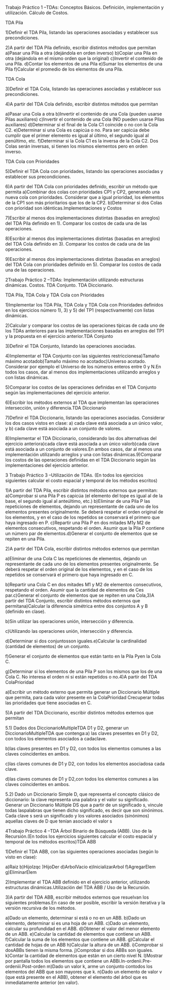 Trabajo Práctico 1 –TDAs: Conceptos Básicos. Definición, implementación y utilización. Cálculo de Costos.

TDA Pila

1)Definir el TDA Pila, listando las operaciones asociadas y establecer sus precondiciones.

2)A partir del TDA Pila definido, escribir distintos métodos que permitan
a)Pasar una Pila a otra (dejándola en orden inverso)
b)Copiar una Pila en otra (dejándola en el mismo orden que la original)
c)Invertir el contenido de una Pila.
d)Contar los elementos de una Pila
e)Sumar los elementos de una Pila
f)Calcular el promedio de los elementos de una Pila.

TDA Cola

3)Definir el TDA Cola, listando las operaciones asociadas y establecer sus precondiciones.

4)A partir del TDA Cola definido, escribir distintos métodos que permitan

a)Pasar una Cola a otra
b)Invertir el contenido de una Cola (pueden usarse Pilas auxiliares)
c)Invertir el contenido de una Cola (NO pueden usarse Pilas auxiliares)
d)Determinar si el final de la Cola C1 coincide o no con la Cola C2.
e)Determinar  si  una  Cola  es  capicúa  o  no.  Para  ser  capicúa  debe  cumplir que el primer elemento es igual al último, el segundo igual al penúltimo, etc.
f)Determinar  si  la  Cola C1 es la  inversa  de  la  Cola  C2.  Dos  Colas  serán inversas, si tienen los mismos elementos pero en orden inverso.

TDA Cola con Prioridades

5)Definir  el  TDA  Cola  con  prioridades,  listando  las  operaciones  asociadas  y  establecer  sus precondiciones.

6)A partir del TDA Cola con prioridades definido, escribir un método que permita
a)Combinar  dos  colas  con  prioridades  CP1  y  CP2,  generando  una  nueva cola  con  prioridades.  Considerar  que  a  igual  prioridad,  los  elementos  de  la  CP1 son más prioritarios que los de la CP2.
b)Determinar si dos Colas con prioridad son idénticas.Implementaciones y Costos

7)Escribir  al  menos  dos  implementaciones  distintas  (basadas  en  arreglos)  del  TDA  Pila definido en 1). Comparar los costos de cada una de las operaciones.

8)Escribir  al  menos  dos  implementaciones  distintas  (basadas  en  arreglos)  del  TDA  Cola definido en 3). Comparar los costos de cada una de las operaciones.

9)Escribir  al  menos  dos  implementaciones  distintas  (basadas  en  arreglos)  del  TDA  Cola  con prioridades definido en 5). Comparar los costos de cada una de las operaciones.

2Trabajo Práctico 2 –TDAs: Implementación utilizando estructuras dinámicas. Costos. TDA Conjunto. TDA Diccionario.

TDA Pila, TDA Cola y TDA Cola con Prioridades

1)Implementar los TDA Pila, TDA Cola y TDA Cola con Prioridades definidos en los ejercicios número 1), 3) y 5)  del TP1 (respectivamente) con listas dinámicas.

2)Calcular  y  comparar  los  costos  de  las  operaciones  típicas  de  cada  uno  de  los  TDAs anteriores  para  las  implementaciones  basadas  en  arreglos  del  TP1  y  la  propuesta  en  el ejercicio anterior.TDA Conjunto

3)Definir el TDA Conjunto, listando las operaciones asociadas.

4)Implementar el TDA Conjunto con las siguientes restriccionesa)Tamaño máximo acotadob)Tamaño máximo no acotadoc)Universo  acotado.  Considerar  por  ejemplo  el  Universo  de  los  números  enteros entre 0 y N.En  todos  los  casos,  dar  al  menos  dos  implementaciones  utilizando  arreglos  y  con  listas dinámicas.

5)Comparar   los   costos   de   las   operaciones   definidas   en   el   TDA   Conjunto   según   las implementaciones del ejercicio anterior.

6)Escribir los métodos externos al TDA que implementan las operaciones intersección, unión y diferencia.TDA Diccionario

7)Definir  el  TDA  Diccionario,  listando  las  operaciones  asociadas.  Considerar  los  dos  casos vistos en clase: a) cada clave está asociada a un único valor, y b) cada clave está asociada a un conjunto de valores.

8)Implementar el TDA Diccionario, considerando las dos alternativas del ejercicio anteriora)cada clave está asociada a un único valorb)cada clave está asociada a un conjunto de valores.En  ambos  casos,  dar  al  menos  una  implementación  utilizando  arreglos  y  una  con  listas dinámicas.9)Comparar  los  costos  de  las  operaciones  definidas  en  el  TDA  Diccionario  según  las implementaciones del ejercicio anterior.

3 Trabajo Práctico 3 –Utilización de TDAs. (En todos los ejercicios siguientes calcular el costo espacial y temporal de los métodos escritos)

1)A partir del TDA Pila, escribir distintos métodos externos que permitan:
a)Comprobar si una Pila P es capicúa (el elemento del tope es igual al de la base, el segundo igual al anteúltimo, etc.)
b)Eliminar de una Pila P las repeticiones de elementos,  dejando  un  representante de  cada  uno  de  los  elementos  presentes  originalmente.  Se  deberá  respetar  el orden  original  de  los  elementos,  y  en  el  caso  de  los  repetidos  se  conservará  el primero que haya ingresado en P.
c)Repartir  una  Pila  P  en  dos  mitades  M1y  M2  de  elementos  consecutivos, respetando el orden. Asumir que la Pila P contiene un número par de elementos.d)Generar el conjunto de elementos que se repiten en una Pila.

2)A partir del TDA Cola, escribir distintos métodos externos que permitan

a)Eliminar de una Cola C las repeticiones de elementos, dejando un representante de  cada  uno  de  los  elementos  presentes  originalmente.  Se  deberá  respetar  el orden  original  de  los  elementos,  y  en  el  caso  de  los  repetidos  se  conservará  el primero que haya ingresado en C.

b)Repartir  una  Cola  C  en  dos  mitades  M1  y  M2  de  elementos  consecutivos, respetando el orden. Asumir que la cantidad de elementos de Ces par.c)Generar el conjunto de elementos que se repiten en una Cola,3)A partir del TDA Conjunto, escribir distintos métodos externos que permitana)Calcular la diferencia simétrica entre dos conjuntos A y B (definido en clase).

b)Sin utilizar las operaciones unión, intersección y diferencia. 

c)Utilizando las operaciones unión, intersección y diferencia.

d)Determinar si dos conjuntosson iguales.e)Calcular la cardinalidad (cantidad de elementos) de un conjunto.

f)Generar el conjunto de elementos que están tanto en la Pila Pyen la Cola C.

g)Determinar si los elementos de una Pila P son los mismos que los de una Cola C. No interesa el orden ni si están repetidos o no.4)A partir del TDA ColaPrioridad

a)Escribir  un  método  externo  que  permita  generar  un  Diccionario  Múltiple  que permita,  para  cada  valor  presente  en la  ColaPrioridad  Crecuperar  todas  las prioridades que tiene asociadas en C.

5)A partir del TDA Diccionario, escribir distintos métodos externos que permitan

5.1) Dados  dos  DiccionarioMultipleTDA  D1  y  D2,  generar  un  DiccionarioMultipleTDA  que contenga:a) las claves presentes en D1 y D2, con todos los elementos asociados a cadaclave.

b)las  claves  presentes  en  D1  y  D2,  con  todos  los  elementos  comunes  a  las  claves coincidentes en ambos.

c)las claves comunes de D1 y D2, con todos los elementos asociadosa cada clave.

d)las  claves  comunes  de  D1  y  D2,con  todos  los  elementos  comunes  a  las claves coincidentes en ambos.

5.2)  Dado  un  Diccionario  Simple  D,  que  representa  el  concepto  clásico  de  diccionario:  la clave  representa  una  palabra  y  el  valor  su  significado.  Generar  un  Diccionario  Múltiple  DS que a partir de un significado s, vincule todas laspalabras que tienen dicho significado, es decir  que  son  sinónimos.  Cada  clave  s  será  un  significado  y  los  valores  asociados (sinónimos) aquellas claves de D que tenían asociado el valor s


4Trabajo Práctico 4 –TDA Árbol Binario de Búsqueda (ABB). Uso de la Recursión.(En todos los ejercicios siguientes calcular el costo espacial y temporal de los métodos escritos)TDA ABB

1)Definir el TDA ABB, con las siguientes operaciones asociadas (según lo visto en clase):

a)Raiz
b)HijoIzqc
)HijoDer
d)ArbolVacio
e)InicializarArbol
f)AgregarElem
g)EliminarElem

2)Implementar el TDA ABB definido en el ejercicio anterior, utilizando estructuras dinámicas.Utilización del TDA ABB / Uso de la Recursión.

3)A partir del TDA ABB, escribir métodos externos que resuelvan los siguientes problemas.En caso de ser posible, escribir la versión iterativa y la versión recursiva de los métodos.

a)Dado un elemento, determinar si está o no en un ABB.
b)Dado un elemento, determinar si es una hoja de un ABB.
c)Dado un elemento, calcular su profundidad en el ABB.
d)Obtener el valor del menor elemento de un ABB.
e)Calcular la cantidad de elementos que contiene un ABB.
f)Calcular la suma de los elementos que contiene un ABB.
g)Calcular el cantidad de hojas de un ABB
h)Calcular la altura de un ABB.
i)Comprobar si dosABBs tienen la misma forma.
j)Comprobar si dos ABBs son iguales.
k)Contar la cantidad de elementos que están en un cierto nivel N.
l)Mostrar por pantalla todos los elementos que contiene un ABBi.In-ordenii.Pre-ordeniii.Post-orden
m)Dado  un  valor  k,  arme  un  conjunto  contodos  los  elementos  del  ABB  que  son mayores que k.
n)Dado un elemento de valor v (que está presente en el ABB), obtener el elemento del árbol que es inmediatamente anterior (en valor).